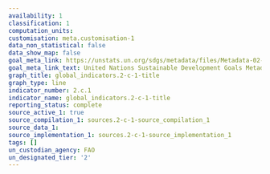 ```yaml
---
availability: 1
classification: 1
computation_units:
customisation: meta.customisation-1
data_non_statistical: false
data_show_map: false
goal_meta_link: https://unstats.un.org/sdgs/metadata/files/Metadata-02-0C-01.pdf
goal_meta_link_text: United Nations Sustainable Development Goals Metadata (pdf 232kB)
graph_title: global_indicators.2-c-1-title
graph_type: line
indicator_number: 2.c.1
indicator_name: global_indicators.2-c-1-title
reporting_status: complete
source_active_1: true
source_compilation_1: sources.2-c-1-source_compilation_1
source_data_1:
source_implementation_1: sources.2-c-1-source_implementation_1
tags: []
un_custodian_agency: FAO
un_designated_tier: '2'
---
```

